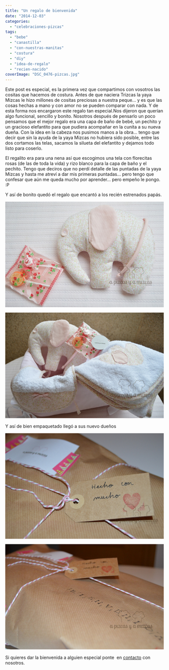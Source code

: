 ```yaml
---
title: "Un regalo de bienvenida"
date: "2014-12-03"
categories:
  - "celebraciones-pizcas"
tags:
  - "bebe"
  - "canastilla"
  - "con-nuestras-manitas"
  - "costura"
  - "diy"
  - "idea-de-regalo"
  - "recien-nacido"
coverImage: "DSC_0476-pizcas.jpg"
---
```


Este post es especial, es la primera vez que compartimos con vosotros las cositas que hacemos de costura. Antes de que naciera Trizcas la yaya Mizcas le hizo millones de cositas preciosas a nuestra peque... y es que las cosas hechas a mano y con amor no se pueden comparar con nada. Y de esta forma nos encargaron este regalo tan especial.Nos dijeron que querían algo funcional, sencillo y bonito. Nosotros después de pensarlo un poco pensamos que el mejor regalo era una capa de baño de bebé, un pechito y un gracioso elefantito para que pudiera acompañar en la cunita a su nueva dueña. Con la idea en la cabeza nos pusimos manos a la obra... tengo que decir que sin la ayuda de la yaya Mizcas no hubiera sido posible, entre las dos cortamos las telas, sacamos la silueta del elefantito y dejamos todo listo para coserlo.

El regalito era para una nena así que escogimos una tela con florecitas rosas (de las de toda la vida) y rizo blanco para la capa de baño y el pechito. Tengo que deciros que no perdí detalle de las puntadas de la yaya Mizcas y hasta me atreví a dar mis primeras puntadas... pero tengo que confesar que aún me queda mucho por aprender... pero empeño le pongo. :P

Y así de bonito quedó el regalo que encantó a los recién estrenados papás.

![Un elefante muy dulce](images/DSC_0491-pizcas.jpg)

![Elefante, capa de baño y pechito](images/DSC_0476-pizcas.jpg)

Y así de bien empaquetado llegó a sus nuevo dueños

![Un regalo que se merece un empaquetado especial](images/DSC_0546-pizcas.jpg)

![Un regalo de bienvenida](images/DSC_0544-pizcas.jpg)

Si quieres dar la bienvenida a alguien especial ponte  en [contacto](/contacto/ "Contacta con A Pizcas y a Mizcas") con nosotros.
